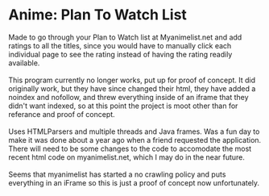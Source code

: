 Anime: Plan To Watch List
========================
Made to go through your Plan to Watch list at Myanimelist.net and add ratings to all the titles, since you would have to manually click each individual page to see the rating instead of having the rating readily available.
<br /><br />
This program currently no longer works, put up for proof of concept. It did originally work, but they have since changed their html, they have added a noindex and nofollow, and threw everything inside of an iframe that they didn't want indexed, so at this point the project is moot other than for referance and proof of concept.
<br /><br />
Uses HTMLParsers and multiple threads and Java frames. Was a fun day to make it was done about a year ago when a friend requested the application. There will need to be some changes to the code to accomodate the most recent html code on myanimelist.net, which I may do in the near future.
<br /><br />
Seems that myanimelist has started a no crawling policy and puts everything in an iFrame so this is just a proof of concept now unfortunately.
